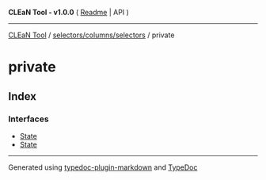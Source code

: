 **CLEaN Tool - v1.0.0** ( [Readme](../../../../README.md) \| API )

***

[CLEaN Tool](../../../../modules.md) / [selectors/columns/selectors](../README.md) / private

# private

## Index

### Interfaces

- [State](interfaces/State.md)
- [State](interfaces/State.md)

***

Generated using [typedoc-plugin-markdown](https://www.npmjs.com/package/typedoc-plugin-markdown) and [TypeDoc](https://typedoc.org/)
